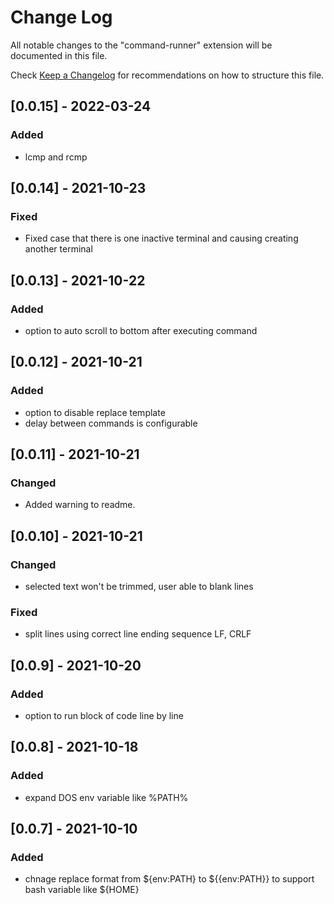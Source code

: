 # Change Log

All notable changes to the "command-runner" extension will be documented in this file.

Check [Keep a Changelog](http://keepachangelog.com/) for recommendations on how to structure this file.

## [0.0.15] - 2022-03-24
### Added
- lcmp and rcmp

## [0.0.14] - 2021-10-23
### Fixed
- Fixed case that there is one inactive terminal and causing creating another terminal

## [0.0.13] - 2021-10-22
### Added
- option to auto scroll to bottom after executing command


## [0.0.12] - 2021-10-21
### Added
- option to disable replace template
- delay between commands is configurable

## [0.0.11] - 2021-10-21
### Changed
- Added warning to readme.


## [0.0.10] - 2021-10-21
### Changed
- selected text won't be trimmed, user able to blank lines

### Fixed
- split lines using correct line ending sequence LF, CRLF

## [0.0.9] - 2021-10-20
### Added
- option to run block of code line by line

## [0.0.8] - 2021-10-18
### Added
- expand DOS env variable like %PATH%


## [0.0.7] - 2021-10-10
### Added
- chnage replace format from ${env:PATH} to ${{env:PATH}} to support bash variable like ${HOME}

